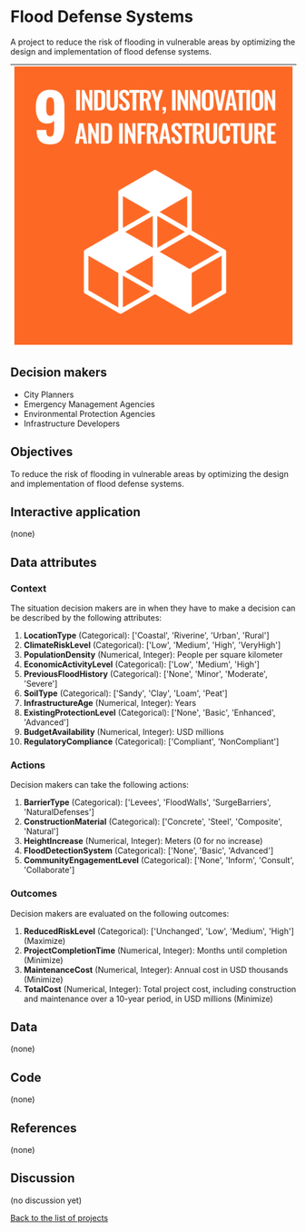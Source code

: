 # Flood Defense Systems

<!-- Describe the project in one sentence, e.g. A project that... -->
A project to reduce the risk of flooding in vulnerable areas by optimizing the design and implementation of flood defense systems.

<!-- Insert SDG Icons and links-->
| [![Goal 09](../images/sdgs/E-WEB-Goal-09.png)](../goals/goal_09) |
|------------------------------------------------------------------|

## Decision makers

<!-- List decision makers that could use this project-->
- City Planners
- Emergency Management Agencies
- Environmental Protection Agencies
- Infrastructure Developers

## Objectives

<!-- Describe the objectives of the project in one sentence -->
To reduce the risk of flooding in vulnerable areas by optimizing the design and implementation of flood defense systems.

## Interactive application

<!-- Provide a link to the interactive application -->
(none)

## Data attributes

### Context

<!-- Describe the situation decision makers are in when then have to make a decision -->
The situation decision makers are in when they have to make a decision can be described by the following attributes:

1. **LocationType** (Categorical): ['Coastal', 'Riverine', 'Urban', 'Rural']
2. **ClimateRiskLevel** (Categorical): ['Low', 'Medium', 'High', 'VeryHigh']
3. **PopulationDensity** (Numerical, Integer): People per square kilometer
4. **EconomicActivityLevel** (Categorical): ['Low', 'Medium', 'High']
5. **PreviousFloodHistory** (Categorical): ['None', 'Minor', 'Moderate', 'Severe']
6. **SoilType** (Categorical): ['Sandy', 'Clay', 'Loam', 'Peat']
7. **InfrastructureAge** (Numerical, Integer): Years
8. **ExistingProtectionLevel** (Categorical): ['None', 'Basic', 'Enhanced', 'Advanced']
9. **BudgetAvailability** (Numerical, Integer): USD millions
10. **RegulatoryCompliance** (Categorical): ['Compliant', 'NonCompliant']

### Actions

<!-- Describe what the decision makers can do achieve their objectives -->
Decision makers can take the following actions:

1. **BarrierType** (Categorical): ['Levees', 'FloodWalls', 'SurgeBarriers', 'NaturalDefenses']
2. **ConstructionMaterial** (Categorical): ['Concrete', 'Steel', 'Composite', 'Natural']
3. **HeightIncrease** (Numerical, Integer): Meters (0 for no increase)
4. **FloodDetectionSystem** (Categorical): ['None', 'Basic', 'Advanced']
5. **CommunityEngagementLevel** (Categorical): ['None', 'Inform', 'Consult', 'Collaborate']

### Outcomes

<!-- Describe the metrics decision makers are trying to optimize, on which they are evaluated -->
Decision makers are evaluated on the following outcomes:

1. **ReducedRiskLevel** (Categorical): ['Unchanged', 'Low', 'Medium', 'High'] (Maximize)
2. **ProjectCompletionTime** (Numerical, Integer): Months until completion (Minimize)
3. **MaintenanceCost** (Numerical, Integer): Annual cost in USD thousands (Minimize)
4. **TotalCost** (Numerical, Integer): Total project cost, including construction and maintenance over a 10-year period, in USD millions (Minimize)

## Data

<!-- Describe the data that is used to evaluate the decisions -->
(none)

## Code

<!-- Point to the repo that contains the code -->
(none)

## References

<!-- Provide a list of references or other resources used in the project -->
(none)

## Discussion

<!-- Provide a link to a space for discussion or comments -->
(no discussion yet)

[Back to the list of projects](../README)